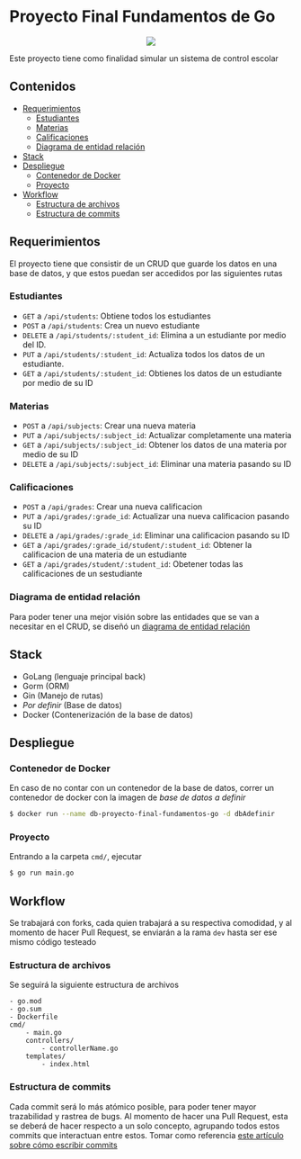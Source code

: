# Proyecto Final Fundamentos de Go

<p align="center">
<img src="https://github.com/egonelbre/gophers/blob/master/.thumb/animation/gopher-dance-long-3x.gif">
</p>

Este proyecto tiene como finalidad simular un sistema de control escolar

## Contenidos

- [Requerimientos](#requerimientos)
    - [Estudiantes](#estudiantes)
    - [Materias](#materias)
    - [Calificaciones](#calificaciones)
    - [Diagrama de entidad relación](#diagrama-de-entidad-relación)
- [Stack](#stack)
- [Despliegue](#despliegue)
    - [Contenedor de Docker](#contenedor-de-docker)
    - [Proyecto](#proyecto)
- [Workflow](#workflow)
    - [Estructura de archivos](#estructura-de-archivos)
    - [Estructura de commits](#estructura-de-commits)

## Requerimientos

El proyecto tiene que consistir de un CRUD que guarde los datos en una base de datos, y que estos puedan ser accedidos por las siguientes rutas

### Estudiantes

- `GET` a `/api/students`: Obtiene todos los estudiantes
- `POST` a `/api/students`: Crea un nuevo estudiante
- `DELETE` a `/api/students/:student_id`: Elimina a un estudiante por medio del ID.
- `PUT` a `/api/students/:student_id`: Actualiza todos los datos de un estudiante.
- `GET` a `/api/students/:student_id`: Obtienes los datos de un estudiante por medio de su ID

### Materias

- `POST` a `/api/subjects`: Crear una nueva materia
- `PUT` a `/api/subjects/:subject_id`: Actualizar completamente una materia
- `GET` a `/api/subjects/:subject_id`: Obtener los datos de una materia por medio de su ID
- `DELETE` a `/api/subjects/:subject_id`: Eliminar una materia pasando su ID

### Calificaciones

- `POST` a `/api/grades`: Crear una nueva calificacion
- `PUT` a `/api/grades/:grade_id`: Actualizar una nueva calificacion pasando su ID
- `DELETE` a `/api/grades/:grade_id`: Eliminar una calificacion pasando su ID
- `GET` a `/api/grades/:grade_id/student/:student_id`: Obtener la calificacion de una materia de un estudiante
- `GET` a `/api/grades/student/:student_id`: Obetener todas las calificaciones de un sestudiante

### Diagrama de entidad relación

Para poder tener una mejor visión sobre las entidades que se van a necesitar en el CRUD, se diseñó un [diagrama de entidad relación](https://dbdiagram.io/d/erd-proyecto-final-fundamentos-go-670aadf997a66db9a3c21c56)

## Stack

- GoLang (lenguaje principal back)
- Gorm (ORM)
- Gin (Manejo de rutas)
- *Por definir* (Base de datos)
- Docker (Contenerización de la base de datos)

## Despliegue

### Contenedor de Docker

En caso de no contar con un contenedor de la base de datos, correr un contenedor de docker con la imagen de *base de datos a definir*

```bash
$ docker run --name db-proyecto-final-fundamentos-go -d dbAdefinir
```

### Proyecto

Entrando a la carpeta `cmd/`, ejecutar

```bash
$ go run main.go
```

## Workflow

Se trabajará con forks, cada quien trabajará a su respectiva comodidad, y al momento de hacer Pull Request, se enviarán a la rama `dev` hasta ser ese mismo código testeado

### Estructura de archivos

Se seguirá la siguiente estructura de archivos

```
- go.mod
- go.sum
- Dockerfile
cmd/
    - main.go
    controllers/
        - controllerName.go
    templates/
        - index.html
```

### Estructura de commits

Cada commit será lo más atómico posible, para poder tener mayor trazabilidad y rastrea de bugs. Al momento de hacer una Pull Request, esta se deberá de hacer respecto a un solo concepto, agrupando todos estos commits que interactuan entre estos. Tomar como referencia [este artículo sobre cómo escribir commits](https://gist.github.com/qoomon/5dfcdf8eec66a051ecd85625518cfd13)
